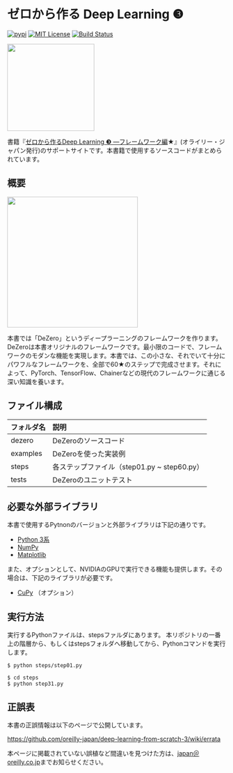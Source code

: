 # ゼロから作る Deep Learning ❸

[![pypi](https://img.shields.io/pypi/v/dezero.svg)](https://pypi.python.org/pypi/dezero)
[![MIT License](http://img.shields.io/badge/license-MIT-blue.svg)](https://github.com/oreilly-japan/deep-learning-from-scratch-3/blob/master/LICENSE.md)
[![Build Status](https://travis-ci.org/koki0702/dezero.svg?branch=master)](https://travis-ci.org/koki0702/dezero)


[<img src="https://raw.githubusercontent.com/oreilly-japan/deep-learning-from-scratch-3/images/deep-learning-from-scratch-3.png" width="200px">](https://www.oreilly.co.jp/books/978487311xxxx/)

書籍『[ゼロから作るDeep Learning ❸ ―フレームワーク編](https://www.oreilly.co.jp/books/978487311xxxx/)★』(オライリー・ジャパン発行)のサポートサイトです。本書籍で使用するソースコードがまとめられています。


## 概要

<img src="https://raw.githubusercontent.com/oreilly-japan/deep-learning-from-scratch-3/images/dezero_logo.png" width="300px" />


本書では「DeZero」というディープラーニングのフレームワークを作ります。DeZeroは本書オリジナルのフレームワークです。最小限のコードで、フレームワークのモダンな機能を実現します。本書では、この小さな、それでいて十分にパワフルなフレームワークを、全部で60★のステップで完成させます。それによって、PyTorch、TensorFlow、Chainerなどの現代のフレームワークに通じる深い知識を養います。

## ファイル構成

|フォルダ名 |説明         |
|:--        |:--                  |
|dezero       |DeZeroのソースコード|
|examples     |DeZeroを使った実装例|
|steps|各ステップファイル（step01.py ~ step60.py）|
|tests|DeZeroのユニットテスト|


## 必要な外部ライブラリ

本書で使用するPytnonのバージョンと外部ライブラリは下記の通りです。

- [Python 3系](https://docs.python.org/3/)
- [NumPy](https://numpy.org/)
- [Matplotlib](https://matplotlib.org/)

また、オプションとして、NVIDIAのGPUで実行できる機能も提供します。その場合は、下記のライブラリが必要です。

- [CuPy](https://cupy.chainer.org/) （オプション）


## 実行方法

実行するPythonファイルは、stepsファルダにあります。
本リポジトリの一番上の階層から、もしくはstepsフォルダへ移動してから、Pythonコマンドを実行します。

```
$ python steps/step01.py

$ cd steps
$ python step31.py
```

## 正誤表

本書の正誤情報は以下のページで公開しています。

https://github.com/oreilly-japan/deep-learning-from-scratch-3/wiki/errata

本ページに掲載されていない誤植など間違いを見つけた方は、[japan＠oreilly.co.jp](<mailto:japan＠oreilly.co.jp>)までお知らせください。

